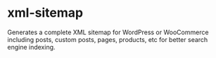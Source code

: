 # xml-sitemap
Generates a complete XML sitemap for WordPress or WooCommerce including posts, custom posts, pages, products, etc for better search engine indexing.
